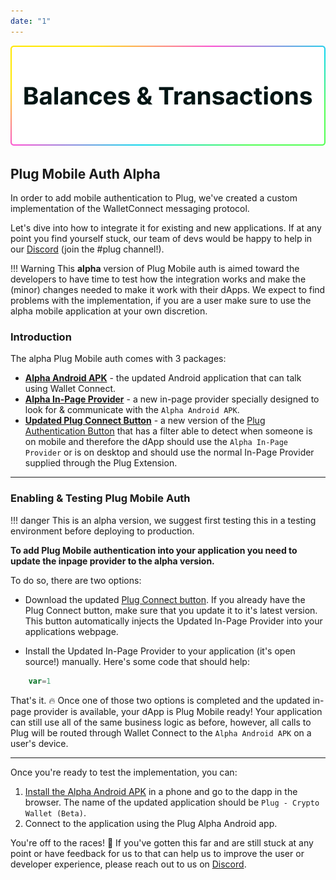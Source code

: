```yaml
---
date: "1"
---
```


![](imgs/balances-transactions.png)

## Plug Mobile Auth Alpha

In order to add mobile authentication to Plug, we've created a custom implementation of the WalletConnect messaging protocol. 

Let's dive into how to integrate it for existing and new applications. If at any point you find yourself stuck, our team of devs would be happy to help in our [Discord](https://discord.gg/yVEcEzmrgm) (join the #plug channel!).

!!! Warning
     This **alpha** version of Plug Mobile auth is aimed toward the developers to have time to test how the integration works and make the (minor) changes needed to make it work with their dApps. We expect to find problems with the implementation, if you are a user make sure to use the alpha mobile application at your own discretion.

### Introduction

The alpha Plug Mobile auth comes with 3 packages: 

- [**Alpha Android APK**](https://play.google.com/apps/testing/co.psychedelic.plug) - the updated Android application that can talk using Wallet Connect.
- [**Alpha In-Page Provider**](https://github.com/Psychedelic/plug-inpage-provider) - a new in-page provider specially designed to look for & communicate with the `Alpha Android APK`.
- [**Updated Plug Connect Button**](../../build-an-app-examples/plug-button/) - a new version of the [Plug Authentication Button](../../build-an-app-examples/plug-button/) that has a filter able to detect when someone is on mobile and therefore the dApp should use the `Alpha In-Page Provider` or is on desktop and should use the normal In-Page Provider supplied through the Plug Extension.

---

### Enabling & Testing Plug Mobile Auth

!!! danger 
    This is an alpha version, we suggest first testing this in a testing environment before deploying to production.

__To add Plug Mobile authentication into your application you need to update the inpage provider to the alpha version.__

To do so, there are two options:

- Download the updated [Plug Connect button](../../build-an-app-examples/plug-button/). If you already have the Plug Connect button, make sure that you update it to it's latest version. This button automatically injects the Updated In-Page Provider into your applications webpage.

- Install the Updated In-Page Provider to your application (it's open source!) manually. Here's some code that should help:

```js
    var=1
```

That's it. 🔥 Once one of those two options is completed and the updated in-page provider is available, your dApp is Plug Mobile ready! Your application can still use all of the same business logic as before, however, all calls to Plug will be routed through Wallet Connect to the `Alpha Android APK` on a user's device.

---

Once you're ready to test the implementation, you can: 

1. [Install the Alpha Android APK](https://play.google.com/apps/testing/co.psychedelic.plug) in a phone and go to the dapp in the browser. The name of the updated application should be `Plug - Crypto Wallet (Beta)`.
2. Connect to the application using the Plug Alpha Android app.


You're off to the races! 🐎 If you've gotten this far and are still stuck at any point or have feedback for us to that can help us to improve the user or developer experience, please reach out to us on [Discord](https://discord.gg/yVEcEzmrgm).